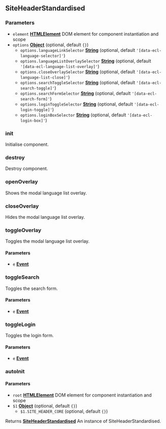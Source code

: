 <!-- Generated by documentation.js. Update this documentation by updating the source code. -->

## SiteHeaderStandardised

### Parameters

- `element` **[HTMLElement][1]** DOM element for component instantiation and scope
- `options` **[Object][2]** (optional, default `{}`)
  - `options.languageLinkSelector` **[String][3]** (optional, default `'[data-ecl-language-selector]'`)
  - `options.languageListOverlaySelector` **[String][3]** (optional, default `'[data-ecl-language-list-overlay]'`)
  - `options.closeOverlaySelector` **[String][3]** (optional, default `'[data-ecl-language-list-close]'`)
  - `options.searchToggleSelector` **[String][3]** (optional, default `'[data-ecl-search-toggle]'`)
  - `options.searchFormSelector` **[String][3]** (optional, default `'[data-ecl-search-form]'`)
  - `options.loginToggleSelector` **[String][3]** (optional, default `'[data-ecl-login-toggle]'`)
  - `options.loginBoxSelector` **[String][3]** (optional, default `'[data-ecl-login-box]'`)

### init

Initialise component.

### destroy

Destroy component.

### openOverlay

Shows the modal language list overlay.

### closeOverlay

Hides the modal language list overlay.

### toggleOverlay

Toggles the modal language list overlay.

#### Parameters

- `e` **[Event][4]**

### toggleSearch

Toggles the search form.

#### Parameters

- `e` **[Event][4]**

### toggleLogin

Toggles the login form.

#### Parameters

- `e` **[Event][4]**

### autoInit

#### Parameters

- `root` **[HTMLElement][1]** DOM element for component instantiation and scope
- `$1` **[Object][2]** (optional, default `{}`)
  - `$1.SITE_HEADER_CORE` (optional, default `{}`)

Returns **[SiteHeaderStandardised][5]** An instance of SiteHeaderStandardised.

[1]: https://developer.mozilla.org/docs/Web/HTML/Element
[2]: https://developer.mozilla.org/docs/Web/JavaScript/Reference/Global_Objects/Object
[3]: https://developer.mozilla.org/docs/Web/JavaScript/Reference/Global_Objects/String
[4]: https://developer.mozilla.org/docs/Web/API/Event
[5]: #siteheaderstandardised
